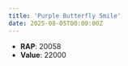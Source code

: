 ```yaml
---
title: 'Purple Butterfly Smile'
date: 2025-08-05T00:00:00Z
---
```

- **RAP**: 20058
- **Value**: 22000
